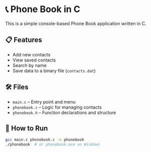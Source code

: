 # 📞 Phone Book in C

This is a simple console-based Phone Book application written in C.

## 📋 Features

- Add new contacts
- View saved contacts
- Search by name
- Save data to a binary file (`contacts.dat`)

## 🛠️ Files

- `main.c` – Entry point and menu
- `phonebook.c` – Logic for managing contacts
- `phonebook.h` – Function declarations and structure

## 🏁 How to Run

```bash
gcc main.c phonebook.c -o phonebook
./phonebook  # or phonebook.exe on Windows
